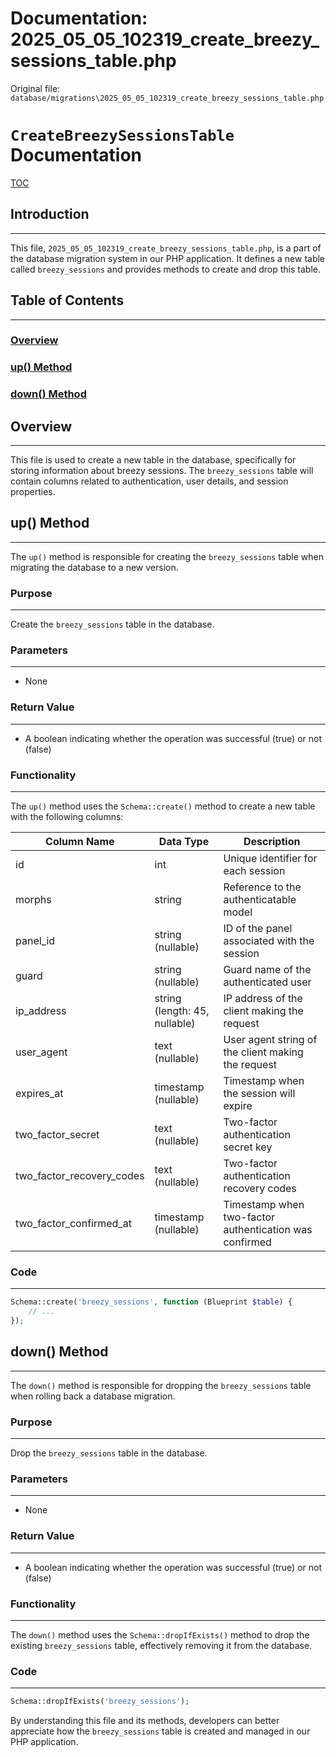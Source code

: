 # Documentation: 2025_05_05_102319_create_breezy_sessions_table.php

Original file: `database/migrations\2025_05_05_102319_create_breezy_sessions_table.php`

# `CreateBreezySessionsTable` Documentation

[TOC](#table-of-contents)

## Introduction
--------

This file, `2025_05_05_102319_create_breezy_sessions_table.php`, is a part of the database migration system in our PHP application. It defines a new table called `breezy_sessions` and provides methods to create and drop this table.

## Table of Contents
----------------

### [Overview](#overview)
### [up() Method](#up-method)
### [down() Method](#down-method)

## Overview
--------

This file is used to create a new table in the database, specifically for storing information about breezy sessions. The `breezy_sessions` table will contain columns related to authentication, user details, and session properties.

## up() Method
-------------

The `up()` method is responsible for creating the `breezy_sessions` table when migrating the database to a new version.

### Purpose
--------

Create the `breezy_sessions` table in the database.

### Parameters
------------

* None

### Return Value
--------------

* A boolean indicating whether the operation was successful (true) or not (false)

### Functionality
-------------

The `up()` method uses the `Schema::create()` method to create a new table with the following columns:

| Column Name | Data Type | Description |
| --- | --- | --- |
| id | int | Unique identifier for each session |
| morphs | string | Reference to the authenticatable model |
| panel_id | string (nullable) | ID of the panel associated with the session |
| guard | string (nullable) | Guard name of the authenticated user |
| ip_address | string (length: 45, nullable) | IP address of the client making the request |
| user_agent | text (nullable) | User agent string of the client making the request |
| expires_at | timestamp (nullable) | Timestamp when the session will expire |
| two_factor_secret | text (nullable) | Two-factor authentication secret key |
| two_factor_recovery_codes | text (nullable) | Two-factor authentication recovery codes |
| two_factor_confirmed_at | timestamp (nullable) | Timestamp when two-factor authentication was confirmed |

### Code
-----

```php
Schema::create('breezy_sessions', function (Blueprint $table) {
    // ...
});
```

## down() Method
--------------

The `down()` method is responsible for dropping the `breezy_sessions` table when rolling back a database migration.

### Purpose
--------

Drop the `breezy_sessions` table in the database.

### Parameters
------------

* None

### Return Value
--------------

* A boolean indicating whether the operation was successful (true) or not (false)

### Functionality
-------------

The `down()` method uses the `Schema::dropIfExists()` method to drop the existing `breezy_sessions` table, effectively removing it from the database.

### Code
-----

```php
Schema::dropIfExists('breezy_sessions');
```

By understanding this file and its methods, developers can better appreciate how the `breezy_sessions` table is created and managed in our PHP application.